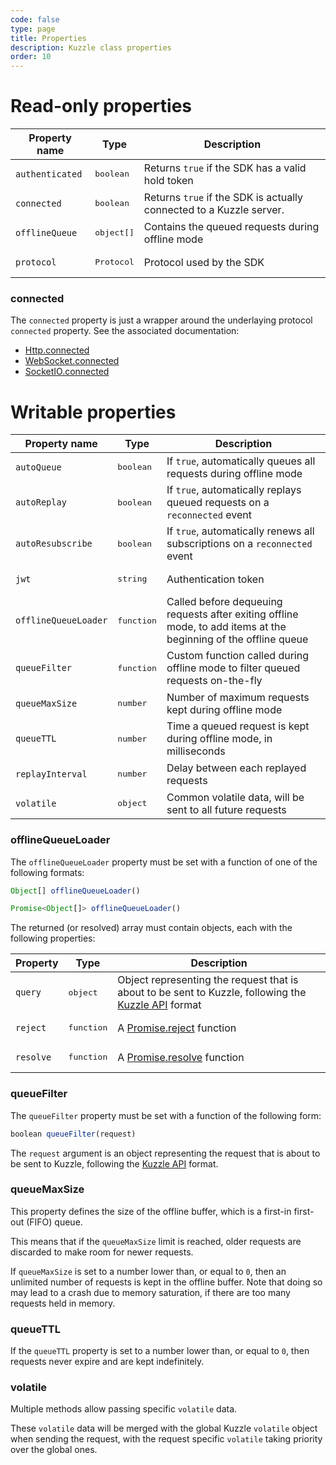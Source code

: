 ```yaml
---
code: false
type: page
title: Properties
description: Kuzzle class properties
order: 10
---
```


# Read-only properties

| Property name        | Type     | Description          |
| -------------------- | -------- | ---------------------|
| `authenticated` | <pre>boolean</pre> | Returns `true` if the SDK has a valid hold token |
| `connected` | <pre>boolean</pre> | Returns `true` if the SDK is actually connected to a Kuzzle server. |
| `offlineQueue` | <pre>object[]</pre> | Contains the queued requests during offline mode   |
| `protocol` | <pre>Protocol</pre> | Protocol used by the SDK |

### connected

The `connected` property is just a wrapper around the underlaying protocol `connected` property.
See the associated documentation:
 - [Http.connected](/sdk/js/6/protocols/http/properties)
 - [WebSocket.connected](/sdk/js/6/protocols/websocket/properties)
 - [SocketIO.connected](/sdk/js/6/protocols/socketio/properties)

# Writable properties

| Property name        | Type     | Description          |
| -------------------- | -------- | ---------------------|
| `autoQueue` | <pre>boolean</pre> | If `true`, automatically queues all requests during offline mode |
| `autoReplay` | <pre>boolean</pre> | If `true`, automatically replays queued requests on a `reconnected` event |
| `autoResubscribe` | <pre>boolean</pre> | If `true`, automatically renews all subscriptions on a `reconnected` event |
| `jwt` | <pre>string</pre> | Authentication token |
| `offlineQueueLoader` | <pre>function</pre> | Called before dequeuing requests after exiting offline mode, to add items at the beginning of the offline queue  |
| `queueFilter` | <pre>function</pre> | Custom function called during offline mode to filter queued requests on-the-fly |
| `queueMaxSize` | <pre>number</pre>  | Number of maximum requests kept during offline mode|
| `queueTTL` | <pre>number</pre>  | Time a queued request is kept during offline mode, in milliseconds |
| `replayInterval` | <pre>number</pre>  | Delay between each replayed requests |
| `volatile` | <pre>object</pre> | Common volatile data, will be sent to all future requests |

### offlineQueueLoader

The `offlineQueueLoader` property must be set with a function of one of the following formats:

```js
Object[] offlineQueueLoader()

Promise<Object[]> offlineQueueLoader()
```

The returned (or resolved) array must contain objects, each with the following properties:

| Property | Type | Description |
|---|---|---|
| `query` | <pre>object</pre> | Object representing the request that is about to be sent to Kuzzle, following the [Kuzzle API](/core/1/api/essentials/query-syntax) format |
| `reject` | <pre>function</pre> | A [Promise.reject](https://developer.mozilla.org/en-US/docs/Web/JavaScript/Reference/Global_Objects/Promise/reject) function |
| `resolve` | <pre>function</pre> | A [Promise.resolve](https://developer.mozilla.org/en-US/docs/Web/JavaScript/Reference/Global_Objects/Promise/resolve) function |

### queueFilter

The `queueFilter` property must be set with a function of the following form:

```js
boolean queueFilter(request)
```

The `request` argument is an object representing the request that is about to be sent to Kuzzle, following the [Kuzzle API](/core/1/api/essentials/query-syntax) format.

### queueMaxSize

This property defines the size of the offline buffer, which is a first-in first-out (FIFO) queue.

This means that if the `queueMaxSize` limit is reached, older requests are discarded to make room for newer requests.

If `queueMaxSize` is set to a number lower than, or equal to `0`, then an unlimited number of requests is kept in the offline buffer.
Note that doing so may lead to a crash due to memory saturation, if there are too many requests held in memory.

### queueTTL

If the `queueTTL` property is set to a number lower than, or equal to `0`, then requests never expire and are kept indefinitely.

### volatile

Multiple methods allow passing specific `volatile` data.

These `volatile` data will be merged with the global Kuzzle `volatile` object when sending the request, with the request specific `volatile` taking priority over the global ones.
